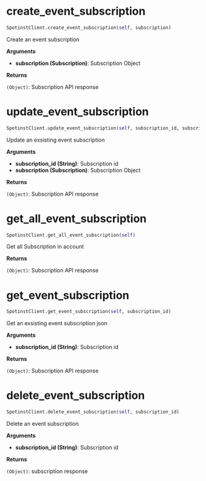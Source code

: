 <h1 id="spotinst_sdk.SpotinstClient.create_event_subscription">create_event_subscription</h1>

```python
SpotinstClient.create_event_subscription(self, subscription)
```

Create an event subscription

__Arguments__

- __subscription (Subscription)__: Subscription Object

__Returns__

`(Object)`: Subscription API response

<h1 id="spotinst_sdk.SpotinstClient.update_event_subscription">update_event_subscription</h1>

```python
SpotinstClient.update_event_subscription(self, subscription_id, subscription)
```

Update an exsisting event subscription

__Arguments__

- __subscription_id (String)__: Subscription id
- __subscription (Subscription)__: Subscription Object

__Returns__

`(Object)`: Subscription API response

<h1 id="spotinst_sdk.SpotinstClient.get_all_event_subscription">get_all_event_subscription</h1>

```python
SpotinstClient.get_all_event_subscription(self)
```

Get all Subscription in account

__Returns__

`(Object)`: Subscription API response

<h1 id="spotinst_sdk.SpotinstClient.get_event_subscription">get_event_subscription</h1>

```python
SpotinstClient.get_event_subscription(self, subscription_id)
```

Get an exsisting event subscription json

__Arguments__

- __subscription_id (String)__: Subscription id

__Returns__

`(Object)`: Subscription API response

<h1 id="spotinst_sdk.SpotinstClient.delete_event_subscription">delete_event_subscription</h1>

```python
SpotinstClient.delete_event_subscription(self, subscription_id)
```

Delete an event subscription

__Arguments__

- __subscription_id (String)__: Subscription id

__Returns__

`(Object)`: subscription response

